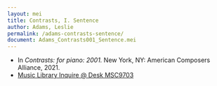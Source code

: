 ```yaml
---
layout: mei
title: Contrasts, I. Sentence
author: Adams, Leslie
permalink: /adams-contrasts-sentence/
document: Adams_Contrasts001_Sentence.mei
---
```


- In *Contrasts: for piano: 2001.* New York, NY: American Composers Alliance, 2021.
- <a href="https://tufts.primo.exlibrisgroup.com/permalink/01TUN_INST/1kc9gia/alma991018728036003851" target="_blank">Music Library Inquire @ Desk MSC9703</a>
